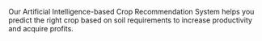 Our Artificial Intelligence-based Crop Recommendation System helps you predict the right crop based on soil requirements to increase productivity and acquire profits.
